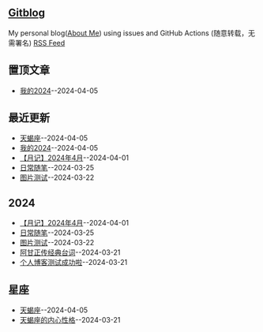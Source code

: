 ## [Gitblog](https://yihong0618.github.io/gitblog/)
My personal blog([About Me](https://github.com/yihong0618/gitblog/issues/282)) using issues and GitHub Actions (随意转载，无需署名)
[RSS Feed](https://raw.githubusercontent.com/flyfish321/gitblog/main/feed.xml)

## 置顶文章
- [我的2024](https://github.com/flyfish321/gitblog/issues/9)--2024-04-05
## 最近更新
- [天蝎座](https://github.com/flyfish321/gitblog/issues/10)--2024-04-05
- [我的2024](https://github.com/flyfish321/gitblog/issues/9)--2024-04-05
- [【月记】2024年4月](https://github.com/flyfish321/gitblog/issues/8)--2024-04-01
- [日常随笔](https://github.com/flyfish321/gitblog/issues/7)--2024-03-25
- [图片测试](https://github.com/flyfish321/gitblog/issues/6)--2024-03-22
## 2024
- [【月记】2024年4月](https://github.com/flyfish321/gitblog/issues/8)--2024-04-01
- [日常随笔](https://github.com/flyfish321/gitblog/issues/7)--2024-03-25
- [图片测试](https://github.com/flyfish321/gitblog/issues/6)--2024-03-22
- [阿甘正传经典台词](https://github.com/flyfish321/gitblog/issues/3)--2024-03-21
- [个人博客测试成功啦](https://github.com/flyfish321/gitblog/issues/2)--2024-03-21
## 星座
- [天蝎座](https://github.com/flyfish321/gitblog/issues/10)--2024-04-05
- [天蝎座的内心性格](https://github.com/flyfish321/gitblog/issues/4)--2024-03-21
